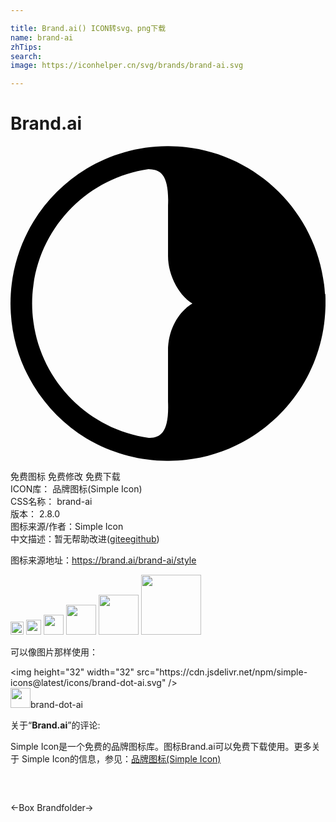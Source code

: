 ```yaml
---

title: Brand.ai() ICON转svg、png下载
name: brand-ai
zhTips: 
search: 
image: https://iconhelper.cn/svg/brands/brand-ai.svg

---
```


# Brand.ai  <small style="font-size: 60%;font-weight: 100"></small>

<div id="svg" class="svg-wrap">
<svg role="img" viewBox="0 0 24 24" xmlns="http://www.w3.org/2000/svg"><title>Brand.ai icon</title><path d="M23.958 11.26C23.58 5.004 18.404.045 12.062.006h-.142C9.68.022 7.584.646 5.795 1.73c-1.652.998-3.043 2.384-4.048 4.033C.76 7.378.15 9.25.023 11.253.008 11.5 0 11.747 0 12c0 .25.01.5.025.746.123 2.003.734 3.873 1.723 5.49 1 1.648 2.384 3.03 4.024 4.033 1.798 1.074 3.897 1.705 6.13 1.72h.18c6.343-.043 11.498-4.99 11.89-11.24.014-.24.03-.496.03-.735s0-.495-.016-.734l-.027-.022zm-11.956 4.38v3.83c.096 2.34-.57 2.73-1.37 2.766-.034 0-.066.003-.1.004-4.556-.645-8.158-4.257-8.784-8.823-.066-.464-.1-.938-.1-1.42 0-.48.034-.953.1-1.418.625-4.56 4.218-8.17 8.77-8.82l.115.01c.8.043 1.465.43 1.37 2.764v3.828c-.01 1.573.895 3.072 1.857 3.64-.962.56-1.868 1.875-1.858 3.634z"/></svg>
</div>
<detail full-name='brand-ai'></detail>

<div class="detail-page">
<p>
<span><span class="badge-success badge">免费图标</span> <span class="badge-success badge">免费修改</span>  <span class="badge-success badge">免费下载</span> </span>
<br/>
<span>
ICON库：
<span class="badge-secondary badge">品牌图标(Simple Icon)</span> 
</span>
<br/>
<span>
CSS名称：
<span class="badge-secondary badge">brand-ai</span> 
</span>

<br/>
<span>
版本：
<span class="badge-secondary badge">2.8.0</span> 
</span>
<br/>
<span>图标来源/作者：<span class="badge-light badge">Simple Icon</span></span> 
<br/>
<span class="zh-detail">中文描述：暂无<span class="help-link"><span>帮助改进</span>(<a href="https://gitee.com/liuwave/icon-helper/edit/master/json/brands/brand-ai.json" target="_blank" rel="noopener noreferrer">gitee</a><a href="https://github.com/liuwave/icon-helper/edit/master/json/brands/brand-ai.json" target="_blank" rel="noopener noreferrer">github</a></span>)</span><br/>
</p>
</div><div class="description description alert alert-light"><p>图标来源地址：<a href="https://brand.ai/brand-ai/style" target="_blank" rel="noopener noreferrer">https://brand.ai/brand-ai/style</a></p></div>
<div class="alert alert-dark">
<img height="21" width="21" src="https://cdn.jsdelivr.net/npm/simple-icons@latest/icons/brand-dot-ai.svg" />
<img height="24" width="24" src="https://cdn.jsdelivr.net/npm/simple-icons@latest/icons/brand-dot-ai.svg" />
<img height="32" width="32" src="https://cdn.jsdelivr.net/npm/simple-icons@latest/icons/brand-dot-ai.svg" />
<img height="48" width="48" src="https://cdn.jsdelivr.net/npm/simple-icons@latest/icons/brand-dot-ai.svg" />
<img height="64" width="64" src="https://cdn.jsdelivr.net/npm/simple-icons@latest/icons/brand-dot-ai.svg" />
<img height="96" width="96" src="https://cdn.jsdelivr.net/npm/simple-icons@latest/icons/brand-dot-ai.svg" />

</div>
<div>
  <p>可以像图片那样使用：    
  </p>
  <div class="alert alert-primary" style="font-size: 14px">
    &lt;img height="32" width="32" src="https://cdn.jsdelivr.net/npm/simple-icons@latest/icons/brand-dot-ai.svg" /&gt;
    <copy-btn content='<img height="32" width="32" src="https://cdn.jsdelivr.net/npm/simple-icons@latest/icons/brand-dot-ai.svg" />'></copy-btn>
  </div>
  <div class="alert alert-secondary">
    <img height="32" width="32" src="https://cdn.jsdelivr.net/npm/simple-icons@latest/icons/brand-dot-ai.svg" />brand-dot-ai
    <copy-btn content="brand-dot-ai" btn-title="复制图标名称"></copy-btn>
  </div>
</div>
<div class="icon-detail__container">
<p>关于“<b>Brand.ai</b>”的评论:</p>
</div>
<Vssue title="关于“Brand.ai”的评论" />
<div><p>Simple Icon是一个免费的品牌图标库。图标Brand.ai可以免费下载使用。更多关于  Simple Icon的信息，参见：<a target="_blank" href="https://iconhelper.cn/brands.html">品牌图标(Simple Icon)</a>
</p></div>


<div style="padding:2rem 0 " class="page-nav"><p class="inner"><span class="prev">←<router-link to="/icon/box.html">Box</router-link></span> <span class="next"><router-link to="/icon/brandfolder.html">Brandfolder</router-link>→</span></p></div>
